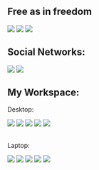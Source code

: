 ## Free as in freedom
 <div>
  <a target="_blank"> <img src="https://img.shields.io/badge/Gnu/Linux-CCCCCC?style=for-the-badge&logo=linux&logoColor=black"></a>
  <a target="_blank"> <img src="https://img.shields.io/badge/Python-3776AB?style=for-the-badge&logo=python&logoColor=white"></a>
  <a target="_blank"> <img src="https://img.shields.io/badge/Bash-121011?style=for-the-badge&logo=gnu-bash&logoColor=white"></a>
</div>
  
## Social Networks:
  
<div>
  <a href="https://instagram.com/fabricio.tar.gz" target="_blank"><img src="https://img.shields.io/badge/-Instagram-%23E4405F?style=for-the-badge&logo=instagram&logoColor=white" target="_blank"></a>
  <a href = "mailto:fabricio_esper@outlook.com"><img src="https://img.shields.io/badge/-Outlook-0078D4?style=for-the-badge&logo=microsoft-outlook&logoColor=white" target="_blank"></a>
</div>

## My Workspace: 
  Desktop:
  <div>
    <a target="_blank"> <img src="https://img.shields.io/badge/Pop!OS_21.04-48b9c7?style=for-the-badge&logo=linux&logoColor=white"></a>
    <a target="_blank"> <img src="https://img.shields.io/badge/Windows_11-0071C5?style=for-the-badge&logo=microsoft&logoColor=white"></a>
    <a target="_blank"> <img src="https://img.shields.io/badge/Ryzen_5_2600X-ED1C24?style=for-the-badge&logo=amd&logoColor=white"></a>
    <a target="_blank"> <img src="https://img.shields.io/badge/16GB-CCCCCC?style=for-the-badge"></a>
    <a target="_blank"> <img src="https://img.shields.io/badge/RTX_2070-76B900?style=for-the-badge&logo=nvidia&logoColor=white"></a>
  </div><br>
 
 Laptop:
 <div>
  <a target="_blank"> <img src="https://img.shields.io/badge/Dell-Inspiron_3421-999999?style=for-the-badge"></a>
  <a target="_blank"> <img src="https://img.shields.io/badge/Pop!OS_20.04-48b9c7?style=for-the-badge&logo=linux&logoColor=white"></a>
  <a target="_blank"> <img src="https://img.shields.io/badge/i5_3337U-0071C5?style=for-the-badge&logo=intel&logoColor=white"></a>
  <a target="_blank"> <img src="https://img.shields.io/badge/4GB-CCCCCC?style=for-the-badge"></a>
  <a target="_blank"> <img src="https://img.shields.io/badge/HD_Graphics_4000-0071C5?style=for-the-badge&logo=intel&logoColor=white"></a>
 </div>
